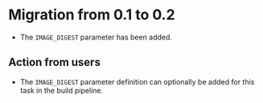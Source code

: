 # Migration from 0.1 to 0.2

- The `IMAGE_DIGEST` parameter has been added.

## Action from users

- The `IMAGE_DIGEST` parameter definition can optionally be added for this task in the build pipeline.


